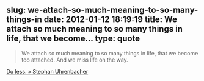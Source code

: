 slug: we-attach-so-much-meaning-to-so-many-things-in
date: 2012-01-12 18:19:19
title: We attach so much meaning to so many things in life, that we become...
type: quote
---

> We attach so much meaning to so many things in life, that we become too attached. And we miss life on the way.

[Do less. » Stephan Uhrenbacher](http://stephan-uhrenbacher.com/do-less/482/)
